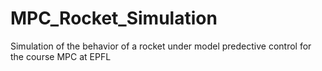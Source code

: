 # MPC_Rocket_Simulation

Simulation of the behavior of a rocket under model predective control for the course MPC at EPFL 
